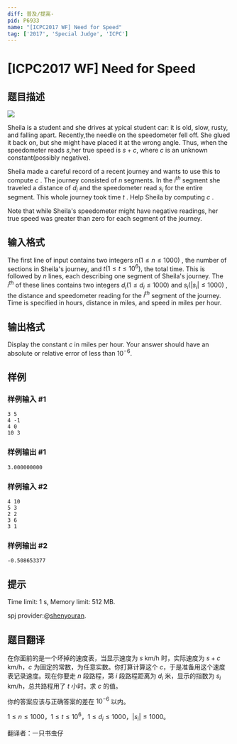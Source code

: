 ```yaml
---
diff: 普及/提高-
pid: P6933
name: "[ICPC2017 WF] Need for Speed"
tag: ['2017', 'Special Judge', 'ICPC']
---
```

# [ICPC2017 WF] Need for Speed
## 题目描述

![](https://onlinejudgeimages.s3-ap-northeast-1.amazonaws.com/problem/14637/1.png)

Sheila is a student and she drives at ypical student car: it is old, slow, rusty, and falling apart. Recently,the needle on the speedometer fell off. She glued it back on, but she might have placed it at the wrong angle. Thus, when the speedometer reads $s$,her true speed is $s+c$, where $c$ is an unknown constant(possibly negative).

Sheila made a careful record of a recent journey and wants to use this to compute $c$ . The journey consisted of $n$ segments. In the $i^{th}$ segment she traveled a distance of $d_{i}$ and the speedometer read $s_{i}$ for the entire segment. This whole journey took time $t$ . Help Sheila by computing $c$ .

Note that while Sheila's speedometer might have negative readings, her true speed was greater than zero for each segment of the journey.


## 输入格式



The first line of input contains two integers $n (1 \le n \le 1 000)$ , the number of sections in Sheila's journey, and $t (1 \le t \le 10^{6}),$ the total time. This is followed by $n$ lines, each describing one segment of Sheila's journey. The $i^{th}$ of these lines contains two integers $d_{i} (1 \le d_{i} \le 1 000)$ and $s_{i} (|s_{i}| \le 1 000)$ , the distance and speedometer reading for the $i^{th}$ segment of the journey. Time is specified in hours, distance in miles, and speed in miles per hour.


## 输出格式



Display the constant $c$ in miles per hour. Your answer should have an absolute or relative error of less than $10^{−6}.$


## 样例

### 样例输入 #1
```
3 5
4 -1
4 0
10 3

```
### 样例输出 #1
```
3.000000000

```
### 样例输入 #2
```
4 10
5 3
2 2
3 6
3 1

```
### 样例输出 #2
```
-0.508653377

```
## 提示

Time limit: 1 s, Memory limit: 512 MB. 

spj provider:@[shenyouran](/user/137367).
## 题目翻译

在你面前的是一个坏掉的速度表，当显示速度为 $s$ km/h 时，实际速度为 $s+c$ km/h，$c$ 为固定的常数，为任意实数。你打算计算这个 $c$，于是准备用这个速度表记录速度。现在你要走 $n$ 段路程，第 $i$ 段路程距离为 $d_i$ 米，显示的指数为 $s_i$ km/h，总共路程用了 $t$ 小时。求 $c$ 的值。

你的答案应该与正确答案的差在 $10^{-6}$ 以内。

$1 \le n \le 1000$，$1 \le t \le 10^6$，$1 \le d_i \le 1000$，$|s_i| \le 1000$。

翻译者：一只书虫仔
